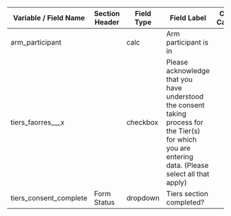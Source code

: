 | Variable / Field Name    | Section Header | Field Type | Field Label                                                                                                                                            | Choices or Calculations |
| ------------------------ | -------------- | ---------- | ------------------------------------------------------------------------------------------------------------------------------------------------------ | ----------------------- |
| arm\_participant         |                | calc       | Arm participant is in                                                                                                                                  |                         |
| tiers\_faorres\_\_\_x    |                | checkbox   | Please acknowledge that you have understood the consent taking process for the Tier(s) for which you are entering data. (Please select all that apply) |
| tiers\_consent\_complete | Form Status    | dropdown   | Tiers section completed?                                                                                                                               |                         |